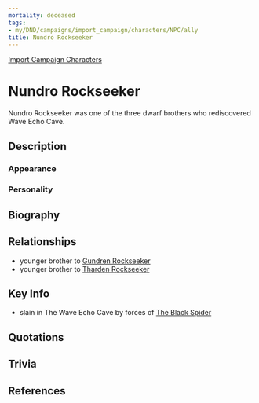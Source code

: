 ```yaml
---
mortality: deceased
tags:
- my/DND/campaigns/import_campaign/characters/NPC/ally
title: Nundro Rockseeker
---
```


[Import Campaign Characters](/dnd/characters/)

# Nundro Rockseeker

Nundro Rockseeker was one of the three dwarf brothers who rediscovered Wave Echo Cave.

## Description

### Appearance

### Personality

## Biography

## Relationships

- younger brother to [Gundren Rockseeker](/dnd/characters/npcs/gundren-rockseeker/)
- younger brother to [Tharden Rockseeker](/dnd/characters/npcs/tharden-rockseeker/)

## Key Info

- slain in The Wave Echo Cave by forces of [The Black Spider](/dnd/characters/npcs/nezznar-the-black-spider/) 

## Quotations

## Trivia

## References